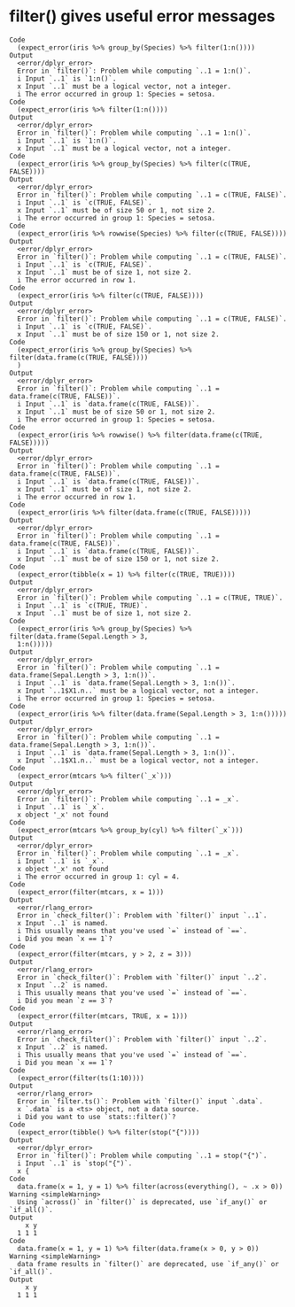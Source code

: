 # filter() gives useful error messages

    Code
      (expect_error(iris %>% group_by(Species) %>% filter(1:n())))
    Output
      <error/dplyr_error>
      Error in `filter()`: Problem while computing `..1 = 1:n()`.
      i Input `..1` is `1:n()`.
      x Input `..1` must be a logical vector, not a integer.
      i The error occurred in group 1: Species = setosa.
    Code
      (expect_error(iris %>% filter(1:n())))
    Output
      <error/dplyr_error>
      Error in `filter()`: Problem while computing `..1 = 1:n()`.
      i Input `..1` is `1:n()`.
      x Input `..1` must be a logical vector, not a integer.
    Code
      (expect_error(iris %>% group_by(Species) %>% filter(c(TRUE, FALSE))))
    Output
      <error/dplyr_error>
      Error in `filter()`: Problem while computing `..1 = c(TRUE, FALSE)`.
      i Input `..1` is `c(TRUE, FALSE)`.
      x Input `..1` must be of size 50 or 1, not size 2.
      i The error occurred in group 1: Species = setosa.
    Code
      (expect_error(iris %>% rowwise(Species) %>% filter(c(TRUE, FALSE))))
    Output
      <error/dplyr_error>
      Error in `filter()`: Problem while computing `..1 = c(TRUE, FALSE)`.
      i Input `..1` is `c(TRUE, FALSE)`.
      x Input `..1` must be of size 1, not size 2.
      i The error occurred in row 1.
    Code
      (expect_error(iris %>% filter(c(TRUE, FALSE))))
    Output
      <error/dplyr_error>
      Error in `filter()`: Problem while computing `..1 = c(TRUE, FALSE)`.
      i Input `..1` is `c(TRUE, FALSE)`.
      x Input `..1` must be of size 150 or 1, not size 2.
    Code
      (expect_error(iris %>% group_by(Species) %>% filter(data.frame(c(TRUE, FALSE))))
      )
    Output
      <error/dplyr_error>
      Error in `filter()`: Problem while computing `..1 = data.frame(c(TRUE, FALSE))`.
      i Input `..1` is `data.frame(c(TRUE, FALSE))`.
      x Input `..1` must be of size 50 or 1, not size 2.
      i The error occurred in group 1: Species = setosa.
    Code
      (expect_error(iris %>% rowwise() %>% filter(data.frame(c(TRUE, FALSE)))))
    Output
      <error/dplyr_error>
      Error in `filter()`: Problem while computing `..1 = data.frame(c(TRUE, FALSE))`.
      i Input `..1` is `data.frame(c(TRUE, FALSE))`.
      x Input `..1` must be of size 1, not size 2.
      i The error occurred in row 1.
    Code
      (expect_error(iris %>% filter(data.frame(c(TRUE, FALSE)))))
    Output
      <error/dplyr_error>
      Error in `filter()`: Problem while computing `..1 = data.frame(c(TRUE, FALSE))`.
      i Input `..1` is `data.frame(c(TRUE, FALSE))`.
      x Input `..1` must be of size 150 or 1, not size 2.
    Code
      (expect_error(tibble(x = 1) %>% filter(c(TRUE, TRUE))))
    Output
      <error/dplyr_error>
      Error in `filter()`: Problem while computing `..1 = c(TRUE, TRUE)`.
      i Input `..1` is `c(TRUE, TRUE)`.
      x Input `..1` must be of size 1, not size 2.
    Code
      (expect_error(iris %>% group_by(Species) %>% filter(data.frame(Sepal.Length > 3,
      1:n()))))
    Output
      <error/dplyr_error>
      Error in `filter()`: Problem while computing `..1 = data.frame(Sepal.Length > 3, 1:n())`.
      i Input `..1` is `data.frame(Sepal.Length > 3, 1:n())`.
      x Input `..1$X1.n..` must be a logical vector, not a integer.
      i The error occurred in group 1: Species = setosa.
    Code
      (expect_error(iris %>% filter(data.frame(Sepal.Length > 3, 1:n()))))
    Output
      <error/dplyr_error>
      Error in `filter()`: Problem while computing `..1 = data.frame(Sepal.Length > 3, 1:n())`.
      i Input `..1` is `data.frame(Sepal.Length > 3, 1:n())`.
      x Input `..1$X1.n..` must be a logical vector, not a integer.
    Code
      (expect_error(mtcars %>% filter(`_x`)))
    Output
      <error/dplyr_error>
      Error in `filter()`: Problem while computing `..1 = _x`.
      i Input `..1` is `_x`.
      x object '_x' not found
    Code
      (expect_error(mtcars %>% group_by(cyl) %>% filter(`_x`)))
    Output
      <error/dplyr_error>
      Error in `filter()`: Problem while computing `..1 = _x`.
      i Input `..1` is `_x`.
      x object '_x' not found
      i The error occurred in group 1: cyl = 4.
    Code
      (expect_error(filter(mtcars, x = 1)))
    Output
      <error/rlang_error>
      Error in `check_filter()`: Problem with `filter()` input `..1`.
      x Input `..1` is named.
      i This usually means that you've used `=` instead of `==`.
      i Did you mean `x == 1`?
    Code
      (expect_error(filter(mtcars, y > 2, z = 3)))
    Output
      <error/rlang_error>
      Error in `check_filter()`: Problem with `filter()` input `..2`.
      x Input `..2` is named.
      i This usually means that you've used `=` instead of `==`.
      i Did you mean `z == 3`?
    Code
      (expect_error(filter(mtcars, TRUE, x = 1)))
    Output
      <error/rlang_error>
      Error in `check_filter()`: Problem with `filter()` input `..2`.
      x Input `..2` is named.
      i This usually means that you've used `=` instead of `==`.
      i Did you mean `x == 1`?
    Code
      (expect_error(filter(ts(1:10))))
    Output
      <error/rlang_error>
      Error in `filter.ts()`: Problem with `filter()` input `.data`.
      x `.data` is a <ts> object, not a data source.
      i Did you want to use `stats::filter()`?
    Code
      (expect_error(tibble() %>% filter(stop("{"))))
    Output
      <error/dplyr_error>
      Error in `filter()`: Problem while computing `..1 = stop("{")`.
      i Input `..1` is `stop("{")`.
      x {
    Code
      data.frame(x = 1, y = 1) %>% filter(across(everything(), ~ .x > 0))
    Warning <simpleWarning>
      Using `across()` in `filter()` is deprecated, use `if_any()` or `if_all()`.
    Output
        x y
      1 1 1
    Code
      data.frame(x = 1, y = 1) %>% filter(data.frame(x > 0, y > 0))
    Warning <simpleWarning>
      data frame results in `filter()` are deprecated, use `if_any()` or `if_all()`.
    Output
        x y
      1 1 1

